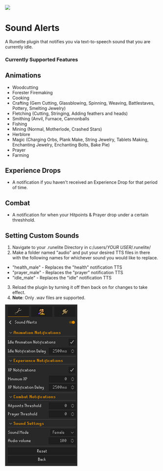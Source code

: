 ![](https://runelite.net/img/logo.png)
# Sound Alerts
A Runelite plugin that notifies you via text-to-speech sound that you are currently idle.

### Currently Supported Features

## Animations
- Woodcutting
- Forester Firemaking
- Cooking
- Crafting (Gem Cutting, Glassblowing, Spinning, Weaving, Battlestaves, Pottery, Smelting Jewelry)
- Fletching (Cutting, Stringing, Adding feathers and heads)
- Smithing (Anvil, Furnace, Cannonballs
- Fishing 
- Mining (Normal, Motherlode, Crashed Stars)
- Herblore
- Magic (Charging Orbs, Plank Make, String Jewelry, Tablets Making, Enchanting Jewelry, Enchanting Bolts, Bake Pie)
- Prayer
- Farming

## Experience Drops
- A notification if you haven't received an Experience Drop for that period of time.

## Combat
- A notification for when your Hitpoints & Prayer drop under a certain threshhold.

## Setting Custom Sounds
1. Navigate to your .runelite Directory in c:/users/*YOUR USER*/.runelite/
2. Make a folder named "audio" and put your desired TTS files in there with the following names for whichever sound you would like to replace.
- "health_male" - Replaces the "health" notification TTS
- "prayer_male" - Replaces the "prayer" notification TTS
- "idle_male" - Replaces the "idle" notification TTS
3. Reload the plugin by turning it off then back on for changes to take effect.
4. **Note**: Only .wav files are supported.

![img.png](img.png)
